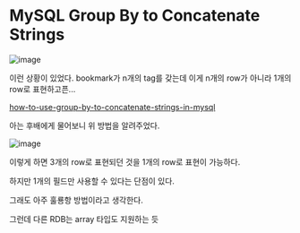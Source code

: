 # MySQL Group By to Concatenate Strings

![image](http://i.imgur.com/Oo1GLWz.png)

이런 상황이 있었다. bookmark가 n개의 tag를 갖는데 이게 n개의 row가 아니라 1개의 row로 표현하고픈...

[how-to-use-group-by-to-concatenate-strings-in-mysql](http://stackoverflow.com/questions/149772/how-to-use-group-by-to-concatenate-strings-in-mysql)

아는 후배에게 물어보니 위 방법을 알려주었다.

![image](http://i.imgur.com/jySfEF8.png)

이렇게 하면 3개의 row로 표현되던 것을 1개의 row로 표현이 가능하다.

하지만 1개의 필드만 사용할 수 있다는 단점이 있다.

그래도 아주 훌룡항 방법이라고 생각한다.

그런데 다른 RDB는 array 타입도 지원하는 듯